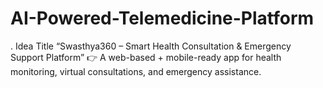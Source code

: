 # AI-Powered-Telemedicine-Platform
. Idea Title  “Swasthya360 – Smart Health Consultation &amp; Emergency Support Platform” 👉 A web-based + mobile-ready app for health monitoring, virtual consultations, and emergency assistance. 
